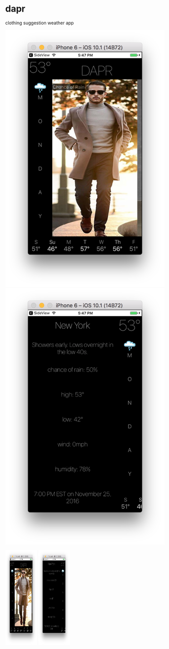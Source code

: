 # dapr
clothing suggestion weather app

![](/images/ss2.jpg)
![](/images/ss1.jpg)

<img src="/images/ss2.jpg" alt="alt text" width="100" height="300">
<img src="/images/ss1.jpg" alt="alt text" width="100" height="300">
